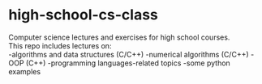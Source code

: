 # high-school-cs-class

Computer science lectures and exercises for high school courses. \
This repo includes lectures on: \
    -algorithms and data structures (C/C++)
    -numerical algorithms (C/C++)
    -OOP (C++)
    -programming languages-related topics
    -some python examples
